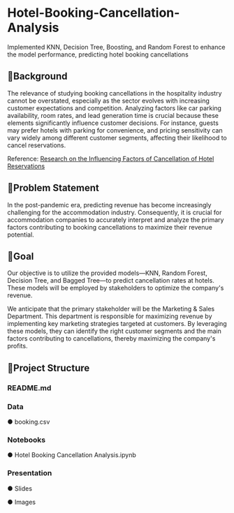 # Hotel-Booking-Cancellation-Analysis
Implemented KNN, Decision Tree, Boosting, and Random Forest to enhance the model performance, predicting hotel booking cancellations

## 🎯Background
The relevance of studying booking cancellations in the hospitality industry cannot be overstated, especially as the sector evolves with increasing customer expectations and competition. Analyzing factors like car parking availability, room rates, and lead generation time is crucial because these elements significantly influence customer decisions. For instance, guests may prefer hotels with parking for convenience, and pricing sensitivity can vary widely among different customer segments, affecting their likelihood to cancel reservations.

Reference:
[Research on the Influencing Factors of Cancellation of Hotel Reservations](https://drpress.org/ojs/index.php/HSET/article/view/10280)

## 🎯Problem Statement
In the post-pandemic era, predicting revenue has become increasingly challenging for the accommodation industry. Consequently, it is crucial for accommodation companies to accurately interpret and analyze the primary factors contributing to booking cancellations to maximize their revenue potential.

## 🎯Goal
Our objective is to utilize the provided models—KNN, Random Forest, Decision Tree, and Bagged Tree—to predict cancellation rates at hotels. These models will be employed by stakeholders to optimize the company's revenue.

We anticipate that the primary stakeholder will be the Marketing & Sales Department. This department is responsible for maximizing revenue by implementing key marketing strategies targeted at customers. By leveraging these models, they can identify the right customer segments and the main factors contributing to cancellations, thereby maximizing the company's profits.

## 🎯Project Structure
### README.md

### Data
● booking.csv

### Notebooks         
● Hotel Booking Cancellation Analysis.ipynb

### Presentation
● Slides

● Images
